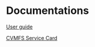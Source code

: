 







# Documentations

[User guide](https://confluence.infn.it/display/INFNCLOUD/Software+Management+user+guide)

[CVMFS Service Card](https://confluence.infn.it/display/INFNCLOUD/CVMFS+Service+Card)
